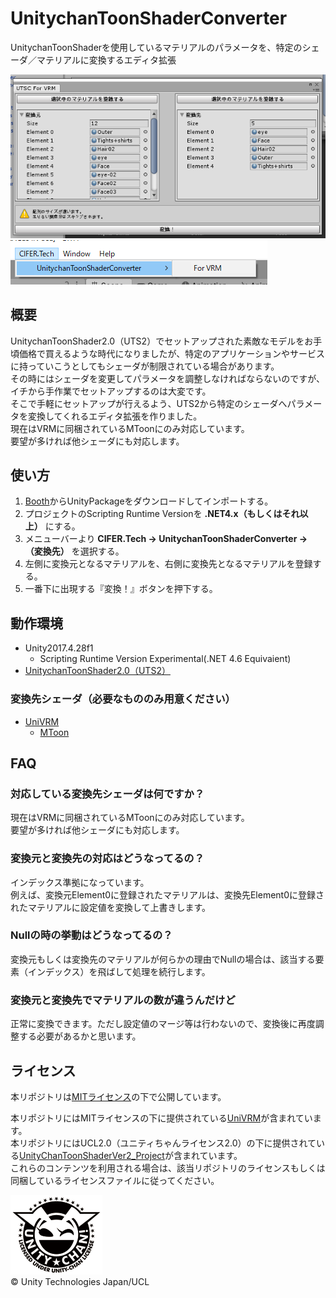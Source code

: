 # UnitychanToonShaderConverter
UnitychanToonShaderを使用しているマテリアルのパラメータを、特定のシェーダ／マテリアルに変換するエディタ拡張

![sample1](Documents/sample1.png)  
![sample2](Documents/sample2.png)

## 概要
UnitychanToonShader2.0（UTS2）でセットアップされた素敵なモデルをお手頃価格で買えるような時代になりましたが、特定のアプリケーションやサービスに持っていこうとしてもシェーダが制限されている場合があります。  
その時にはシェーダを変更してパラメータを調整しなければならないのですが、イチから手作業でセットアップするのは大変です。  
そこで手軽にセットアップが行えるよう、UTS2から特定のシェーダへパラメータを変換してくれるエディタ拡張を作りました。  
現在はVRMに同梱されているMToonにのみ対応しています。  
要望が多ければ他シェーダにも対応します。  

## 使い方
1. [Booth](https://cifertech.booth.pm/items/1906567)からUnityPackageをダウンロードしてインポートする。
2. プロジェクトのScripting Runtime Versionを __.NET4.x（もしくはそれ以上）__ にする。
3. メニューバーより __CIFER.Tech -> UnitychanToonShaderConverter -> （変換先）__ を選択する。
4. 左側に変換元となるマテリアルを、右側に変換先となるマテリアルを登録する。
5. 一番下に出現する『変換！』ボタンを押下する。

## 動作環境
- Unity2017.4.28f1
  - Scripting Runtime Version Experimental(.NET 4.6 Equivaient)
- [UnitychanToonShader2.0（UTS2）](https://github.com/unity3d-jp/UnityChanToonShaderVer2_Project)

### 変換先シェーダ（必要なもののみ用意ください）
- [UniVRM](https://github.com/vrm-c/UniVRM)
  - [MToon](https://github.com/Santarh/MToon)

## FAQ
### 対応している変換先シェーダは何ですか？
現在はVRMに同梱されているMToonにのみ対応しています。  
要望が多ければ他シェーダにも対応します。

### 変換元と変換先の対応はどうなってるの？
インデックス準拠になっています。  
例えば、変換元Element0に登録されたマテリアルは、変換先Element0に登録されたマテリアルに設定値を変換して上書きします。

### Nullの時の挙動はどうなってるの？
変換元もしくは変換先のマテリアルが何らかの理由でNullの場合は、該当する要素（インデックス）を飛ばして処理を続行します。

### 変換元と変換先でマテリアルの数が違うんだけど
正常に変換できます。ただし設定値のマージ等は行わないので、変換後に再度調整する必要があるかと思います。

## ライセンス
本リポジトリは[MITライセンス](LICENSE)の下で公開しています。

本リポジトリにはMITライセンスの下に提供されている[UniVRM](https://github.com/vrm-c/UniVRM/blob/master/LICENSE.txt)が含まれています。  
本リポジトリにはUCL2.0（ユニティちゃんライセンス2.0）の下に提供されている[UnityChanToonShaderVer2_Project](https://github.com/unity3d-jp/UnityChanToonShaderVer2_Project)が含まれています。  
これらのコンテンツを利用される場合は、該当リポジトリのライセンスもしくは同梱しているライセンスファイルに従ってください。  

![ucl2.0](Documents/Light_Frame.png)  
© Unity Technologies Japan/UCL  

